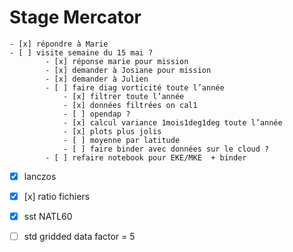 # Stage Mercator

	- [x] répondre à Marie
	- [ ] visite semaine du 15 mai ?
			- [x] réponse marie pour mission
			- [x] demander à Josiane pour mission
			- [x] demander à Julien
			- [ ] faire diag vorticité toute l’année
				- [x] filtrer toute l’année
				- [x] données filtrées on cal1
				- [ ] opendap ?
				- [x] calcul variance 1mois1deg1deg toute l’année
				- [x] plots plus jolis
				- [ ] moyenne par latitude
				- [ ] faire binder avec données sur le cloud ?
			- [ ] refaire notebook pour EKE/MKE  + binder
			

- [x] lanczos
- [x] [x] ratio fichiers
- [x] sst NATL60
- [ ] std gridded data factor = 5

